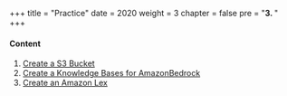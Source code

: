 +++
title = "Practice"
date = 2020
weight = 3
chapter = false
pre = "<b>3. </b>"
+++

#### Content
1. [Create a S3 Bucket](1-creating-s3-bucket)
2. [Create a Knowledge Bases for AmazonBedrock](2-creating-knowledge-bases)
3. [Create an Amazon Lex](3-creating-amazon-lex)